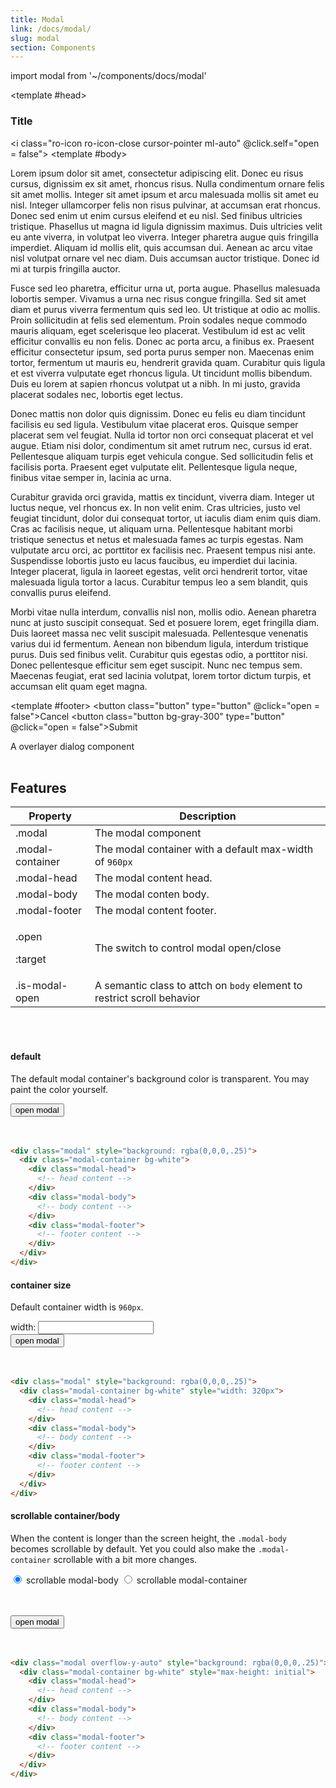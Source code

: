 ```yaml
---
title: Modal
link: /docs/modal/
slug: modal
section: Components
---
```


import modal from '~/components/docs/modal'

<script>
export default {
  data () {
    return {
      background: 'rgba(0,0,0,.25)',
      scrollable: 'body',
      size: 960,
      open: false
    }
  }
}
</script>

<modal
  :style="{ background }"
  :open.sync="open"
  :modal-classes="{ open, ['overflow-y-auto']: scrollable == 'container' }"
  container-classes="bg-white rounded"
  :container-style="{
    maxWidth: `${size}px`,
    maxHeight: scrollable == 'container' ? 'initial' : ''
  }"
  :scrollable="scrollable">
  <template #head>
    <h3>Title</h3>
    <i class="ro-icon ro-icon-close cursor-pointer ml-auto" @click.self="open = false"></i>
  </template>
  <template #body>
    <p>Lorem ipsum dolor sit amet, consectetur adipiscing elit. Donec eu risus cursus, dignissim ex sit amet, rhoncus risus. Nulla condimentum ornare felis sit amet mollis. Integer sit amet ipsum et arcu malesuada mollis sit amet eu nisl. Integer ullamcorper felis non risus pulvinar, at accumsan erat rhoncus. Donec sed enim ut enim cursus eleifend et eu nisl. Sed finibus ultricies tristique. Phasellus ut magna id ligula dignissim maximus. Duis ultricies velit eu ante viverra, in volutpat leo viverra. Integer pharetra augue quis fringilla imperdiet. Aliquam id mollis elit, quis accumsan dui. Aenean ac arcu vitae nisl volutpat ornare vel nec diam. Duis accumsan auctor tristique. Donec id mi at turpis fringilla auctor.</p>
    <p>Fusce sed leo pharetra, efficitur urna ut, porta augue. Phasellus malesuada lobortis semper. Vivamus a urna nec risus congue fringilla. Sed sit amet diam et purus viverra fermentum quis sed leo. Ut tristique at odio ac mollis. Proin sollicitudin at felis sed elementum. Proin sodales neque commodo mauris aliquam, eget scelerisque leo placerat. Vestibulum id est ac velit efficitur convallis eu non felis. Donec ac porta arcu, a finibus ex. Praesent efficitur consectetur ipsum, sed porta purus semper non. Maecenas enim tortor, fermentum ut mauris eu, hendrerit gravida quam. Curabitur quis ligula et est viverra vulputate eget rhoncus ligula. Ut tincidunt mollis bibendum. Duis eu lorem at sapien rhoncus volutpat ut a nibh. In mi justo, gravida placerat sodales nec, lobortis eget lectus.</p>
    <p>Donec mattis non dolor quis dignissim. Donec eu felis eu diam tincidunt facilisis eu sed ligula. Vestibulum vitae placerat eros. Quisque semper placerat sem vel feugiat. Nulla id tortor non orci consequat placerat et vel augue. Etiam nisi dolor, condimentum sit amet rutrum nec, cursus id erat. Pellentesque aliquam turpis eget vehicula congue. Sed sollicitudin felis et facilisis porta. Praesent eget vulputate elit. Pellentesque ligula neque, finibus vitae semper in, lacinia ac urna.</p>
    <p>Curabitur gravida orci gravida, mattis ex tincidunt, viverra diam. Integer ut luctus neque, vel rhoncus ex. In non velit enim. Cras ultricies, justo vel feugiat tincidunt, dolor dui consequat tortor, ut iaculis diam enim quis diam. Cras ac facilisis neque, ut aliquam urna. Pellentesque habitant morbi tristique senectus et netus et malesuada fames ac turpis egestas. Nam vulputate arcu orci, ac porttitor ex facilisis nec. Praesent tempus nisi ante. Suspendisse lobortis justo eu lacus faucibus, eu imperdiet dui lacinia. Integer placerat, ligula in laoreet egestas, velit orci hendrerit tortor, vitae malesuada ligula tortor a lacus. Curabitur tempus leo a sem blandit, quis convallis purus eleifend.</p>
    <p>Morbi vitae nulla interdum, convallis nisl non, mollis odio. Aenean pharetra nunc at justo suscipit consequat. Sed et posuere lorem, eget fringilla diam. Duis laoreet massa nec velit suscipit malesuada. Pellentesque venenatis varius dui id fermentum. Aenean non bibendum ligula, interdum tristique purus. Duis sed finibus velit. Curabitur quis egestas odio, a porttitor nisi. Donec pellentesque efficitur sem eget suscipit. Nunc nec tempus sem. Maecenas feugiat, erat sed lacinia volutpat, lorem tortor dictum turpis, et accumsan elit quam eget magna.</p>
  </template>
  <template #footer>
    <button class="button" type="button" @click="open = false">Cancel</button>
    <button class="button bg-gray-300" type="button" @click="open = false">Submit</button>
  </template>
</modal>


A overlayer dialog component
<br>
<br>


## Features
<table class="ro-table-group ro-table-group-outline">
  <thead>
    <tr>
      <th>Property</th>
      <th>Description</th>
    </tr>
  </thead>
  <tbody class="align-baseline">
    <tr>
      <td>.modal</td>
      <td>
        The modal component
      </td>
    </tr>
    <tr>
      <td>.modal-container</td>
      <td>
        The modal container with a default max-width of <code>960px</code>
      </td>
    </tr>
    <tr>
      <td>.modal-head</td>
      <td>
        The modal content head.
      </td>
    </tr>
    <tr>
      <td>.modal-body</td>
      <td>
        The modal conten body.
      </td>
    </tr>
    <tr>
      <td>.modal-footer</td>
      <td>
        The modal content footer.
      </td>
    </tr>
    <tr>
      <td>
        <p>.open</p>
        <p>:target</p>
      </td>
      <td>
        The switch to control modal open/close
      </td>
    </tr>
    <tr>
      <td>
        .is-modal-open
      </td>
      <td>
        A semantic class to attch on <code>body</code> element to restrict scroll behavior
      </td>
    </tr>
  </tbody>
</table>
<br>
<br>

#### default
The default modal container's background color is transparent. You may paint the color yourself.

<div>
  <button class="button text-gray-700 bg-gray-300" type="button" @click="open = true">open modal</button>
</div>
<br>
<br>

```html {}
<div class="modal" style="background: rgba(0,0,0,.25)">
  <div class="modal-container bg-white">
    <div class="modal-head">
      <!-- head content -->
    </div>
    <div class="modal-body">
      <!-- body content -->
    </div>
    <div class="modal-footer">
      <!-- footer content -->
    </div>
  </div>
</div>
```


#### container size
Default container width is `960px`.

<div class="flex items-center my-4">
  <label class="font-bold">width: </label>
  <input type="number" class="input border-b border-solid border-gray-300 mx-2 w-32" v-model="size" />
</div>

<div>
  <button class="button text-gray-700 bg-gray-300" type="button" @click="open = true">open modal</button>
</div>
<br>
<br>

```html {}
<div class="modal" style="background: rgba(0,0,0,.25)">
  <div class="modal-container bg-white" style="width: 320px">
    <div class="modal-head">
      <!-- head content -->
    </div>
    <div class="modal-body">
      <!-- body content -->
    </div>
    <div class="modal-footer">
      <!-- footer content -->
    </div>
  </div>
</div>
```


#### scrollable container/body
When the content is longer than the screen height, the `.modal-body` becomes scrollable by default. Yet you could also make the `.modal-container` scrollable with a bit more changes.

<form class="radio-group flex flex-wrap">
  <label class="radio">
    <input type="radio" value="body" v-model="scrollable" name="scrollable" checked />
    scrollable modal-body
  </label>
  <label class="radio">
    <input type="radio" value="container" v-model="scrollable" name="scrollable" />
    scrollable modal-container
  </label>
</form>
<br>
<br>

<div>
  <button class="button text-gray-700 bg-gray-300" type="button" @click="open = true">open modal</button>
</div>
<br>
<br>

```html {}
<div class="modal overflow-y-auto" style="background: rgba(0,0,0,.25)">
  <div class="modal-container bg-white" style="max-height: initial">
    <div class="modal-head">
      <!-- head content -->
    </div>
    <div class="modal-body">
      <!-- body content -->
    </div>
    <div class="modal-footer">
      <!-- footer content -->
    </div>
  </div>
</div>
```